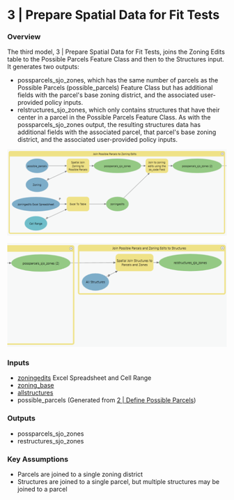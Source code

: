 # 3 | Prepare Spatial Data for Fit Tests

### Overview

The third model, 3 | Prepare Spatial Data for Fit Tests, joins the Zoning Edits table to the Possible Parcels Feature Class and then to the Structures input. It generates two outputs:&#x20;

* possparcels\_sjo\_zones, which has the same number of parcels as the Possible Parcels (possible\_parcels) Feature Class but has additional fields with the parcel's base zoning district, and the associated user-provided policy inputs.
* relstructures\_sjo\_zones, which only contains structures that have their center in a parcel in the Possible Parcels Feature Class. As with the possparcels\_sjo\_zones output, the resulting structures data has additional fields with the associated parcel, that parcel's base zoning district, and the associated user-provided policy inputs.

![Screenshot of Model 3, Group 1: Join Possible Parcels to Zoning Edits. Click to expand.](../.gitbook/assets/Model3a2.png)

![Screenshot of Model 3, Group 2: Join Possible Parcels and Zoning Edits to Structures. Click to expand.](<../.gitbook/assets/Model 3b.png>)

### Inputs

* [zoningedits](../preparation/tabular-inputs/) Excel Spreadsheet and Cell Range
* [zoning\_base](../preparation/spatial-inputs/3-1.-zoning.md)
* [allstructures](../preparation/spatial-inputs/3-2.-all-structures.md)
* possible\_parcels (Generated from [2 | Define Possible Parcels](2-or-define-possible-parcels.md))

### Outputs

* possparcels\_sjo\_zones
* restructures\_sjo\_zones

### Key Assumptions

* Parcels are joined to a single zoning district
* Structures are joined to a single parcel, but multiple structures may be joined to a parcel

